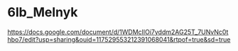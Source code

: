 # 6lb_Melnyk
https://docs.google.com/document/d/1WDMcIlOi7yddm2AG25T_7UNvNc0thbo7/edit?usp=sharing&ouid=117529553212391068041&rtpof=true&sd=true
